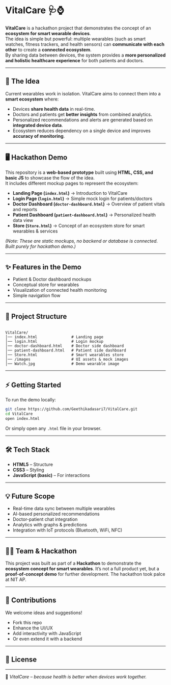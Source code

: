# VitalCare 🩺⌚

**VitalCare** is a hackathon project that demonstrates the concept of an **ecosystem for smart wearable devices**.  
The idea is simple but powerful: multiple wearables (such as smart watches, fitness trackers, and health sensors) can **communicate with each other** to create a **connected ecosystem**.  
By sharing data between devices, the system provides a **more personalized and holistic healthcare experience** for both patients and doctors.

---

## 🚀 The Idea
Current wearables work in isolation. VitalCare aims to connect them into a **smart ecosystem** where:
- Devices **share health data** in real-time.  
- Doctors and patients get **better insights** from combined analytics.  
- Personalized recommendations and alerts are generated based on **integrated device data**.  
- Ecosystem reduces dependency on a single device and improves **accuracy of monitoring**.

---

## 🖥️ Hackathon Demo
This repository is a **web-based prototype** built using **HTML, CSS, and basic JS** to showcase the flow of the idea.  
It includes different mockup pages to represent the ecosystem:

- **Landing Page (`index.html`)** → Introduction to VitalCare  
- **Login Page (`login.html`)** → Simple mock login for patients/doctors  
- **Doctor Dashboard (`doctor-dashboard.html`)** → Overview of patient vitals and reports  
- **Patient Dashboard (`patient-dashboard.html`)** → Personalized health data view  
- **Store (`Store.html`)** → Concept of an ecosystem store for smart wearables & services  

*(Note: These are static mockups, no backend or database is connected. Built purely for hackathon demo.)*

---

## ✨ Features in the Demo
- Patient & Doctor dashboard mockups  
- Conceptual store for wearables  
- Visualization of connected health monitoring  
- Simple navigation flow  

---

## 📂 Project Structure
```

VitalCare/
│── index.html               # Landing page
│── login.html               # Login mockup
│── doctor-dashboard.html    # Doctor side dashboard
│── patient-dashboard.html   # Patient side dashboard
│── Store.html               # Smart wearables store
│── /images                  # UI assets & mock images
│── Watch.jpg                # Demo wearable image

````

---

## ⚡ Getting Started
To run the demo locally:
```bash
git clone https://github.com/Geethikadasari7/VitalCare.git
cd VitalCare
open index.html
````

Or simply open any `.html` file in your browser.

---

## 🛠️ Tech Stack

* **HTML5** – Structure
* **CSS3** – Styling
* **JavaScript (basic)** – For interactions

---

## 💡 Future Scope

* Real-time data sync between multiple wearables
* AI-based personalized recommendations
* Doctor-patient chat integration
* Analytics with graphs & predictions
* Integration with IoT protocols (Bluetooth, WiFi, NFC)

---

## 👩‍💻 Team & Hackathon

This project was built as part of a **Hackathon** to demonstrate the **ecosystem concept for smart wearables**.
It’s not a full product yet, but a **proof-of-concept demo** for further development.
The hackathon took palce at NIT AP.

---

## 🤝 Contributions

We welcome ideas and suggestions!

* Fork this repo
* Enhance the UI/UX
* Add interactivity with JavaScript
* Or even extend it with a backend

---

## 📜 License

---

🌟 *VitalCare – because health is better when devices work together.*

```

